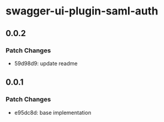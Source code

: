 # swagger-ui-plugin-saml-auth

## 0.0.2

### Patch Changes

- 59d98d9: update readme

## 0.0.1

### Patch Changes

- e95dc8d: base implementation
